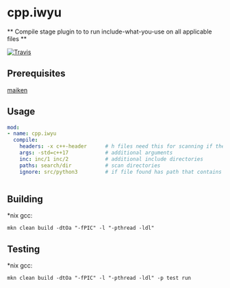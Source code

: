 # cpp.iwyu

** Compile stage plugin to to run include-what-you-use on all applicable files **

[![Travis](https://travis-ci.org/mkn-mod/cpp.iwyu.svg?branch=master)](https://travis-ci.org/mkn-mod/cpp.iwyu)

## Prerequisites
  [maiken](https://github.com/Dekken/maiken)

## Usage

```yaml
mod:
- name: cpp.iwyu
  compile:
    headers: -x c++-header      # h files need this for scanning if they are C++
    args: -std=c++17            # additional arguments
    inc: inc/1 inc/2            # additional include directories
    paths: search/dir           # scan directories
    ignore: src/python3         # if file found has path that contains string ignore



```

## Building

  *nix gcc:

    mkn clean build -dtOa "-fPIC" -l "-pthread -ldl"


## Testing

  *nix gcc:

    mkn clean build -dtOa "-fPIC" -l "-pthread -ldl" -p test run
